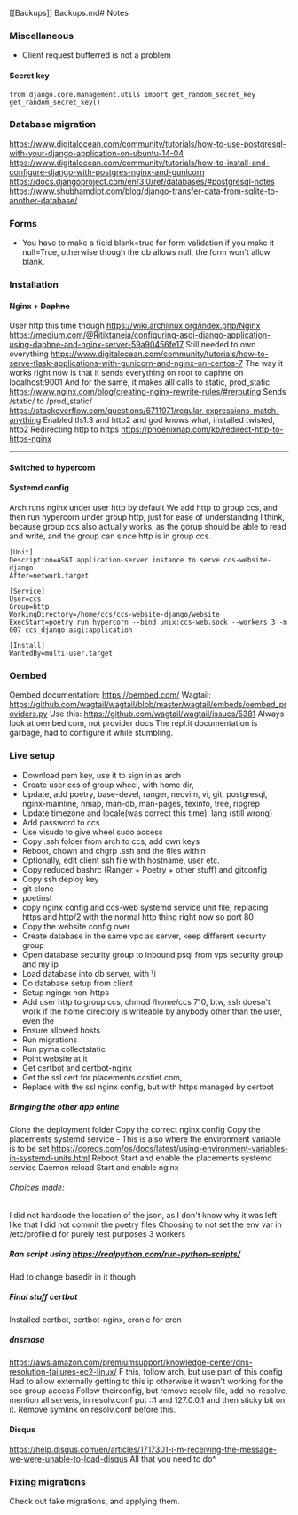 [[Backups]] Backups.md# Notes
### Miscellaneous
- Client request bufferred is not a problem
#### Secret key
```
from django.core.management.utils import get_random_secret_key 
get_random_secret_key()  
```
### Database migration 
https://www.digitalocean.com/community/tutorials/how-to-use-postgresql-with-your-django-application-on-ubuntu-14-04
https://www.digitalocean.com/community/tutorials/how-to-install-and-configure-django-with-postgres-nginx-and-gunicorn
https://docs.djangoproject.com/en/3.0/ref/databases/#postgresql-notes
https://www.shubhamdipt.com/blog/django-transfer-data-from-sqlite-to-another-database/

### Forms
- You have to make a field blank=true for form validation if you make it null=True, otherwise though the db allows null, the form won't allow blank.

### Installation
#### Nginx + ~~Daphne~~
User http this time though
https://wiki.archlinux.org/index.php/Nginx
https://medium.com/@Ritiktaneja/configuring-asgi-django-application-using-daphne-and-nginx-server-59a90456fe17
Still needed to own overything
https://www.digitalocean.com/community/tutorials/how-to-serve-flask-applications-with-gunicorn-and-nginx-on-centos-7
The way it works right now is that it sends everything on root to daphne on localhost:9001
And for the same, it makes alll calls to static, prod_static
https://www.nginx.com/blog/creating-nginx-rewrite-rules/#rerouting
Sends /static/ to /prod_static/ https://stackoverflow.com/questions/6711971/regular-expressions-match-anything
Enabled tls1.3 and http2 and god knows what, installed twisted, http2
Redirecting http to https
https://phoenixnap.com/kb/redirect-http-to-https-nginx
***
#### Switched to hypercorn

#### Systemd config
Arch runs nginx under user http by default
We add http to group ccs, and then run hypercorn under group http, just for ease of understanding I think, because group ccs also actually works, as the gorup should be able to read and write, and the group can since http is in group ccs.
```
[Unit]  
Description=ASGI application-server instance to serve ccs-website-django  
After=network.target  
  
[Service]  
User=ccs  
Group=http  
WorkingDirectory=/home/ccs/ccs-website-django/website  
ExecStart=poetry run hypercorn --bind unix:ccs-web.sock --workers 3 -m 007 ccs_django.asgi:application  
  
[Install]  
WantedBy=multi-user.target
```

### Oembed
Oembed documentation: https://oembed.com/
Wagtail: https://github.com/wagtail/wagtail/blob/master/wagtail/embeds/oembed_providers.py
Use this: https://github.com/wagtail/wagtail/issues/5381 
Always look at oembed.com, not provider docs
The repl.it documentation is garbage, had to configure it while stumbling.

### Live setup
- Download pem key, use it to sign in as arch
- Create user ccs of group wheel, with home dir,
- Update, add poetry, base-devel, ranger, neovim, vi, git, postgresql, nginx-mainline, nmap, man-db, man-pages, texinfo, tree, ripgrep
- Update timezone and locale(was correct this time), lang (still wrong)
- Add password to ccs
- Use visudo to give wheel sudo access
- Copy .ssh folder from arch to ccs, add own keys
- Reboot, chown and chgrp .ssh and the files within
- Optionally, edit client ssh file with hostname, user etc.
- Copy reduced bashrc (Ranger + Poetry + other stuff) and gitconfig
- Copy ssh deploy key
- git clone
- poetinst
- copy nginx config and ccs-web systemd service unit file, replacing https and http/2 with the normal http thing right now so port 80
- Copy the website config over
- Create database in the same vpc as server, keep different secuirty group
- Open database security group to inbound psql from vps security group and my ip
- Load database into db server, with \i
- Do database setup from client
- Setup ngingx non-https
- Add user http to group ccs, chmod /home/ccs 710, btw, ssh doesn't work if the home directory is writeable by anybody other than the user, even the 
- Ensure allowed hosts
- Run migrations
- Run pyma collectstatic
- Point website at it
- Get certbot and certbot-nginx
- Get the ssl cert for placements.ccstiet.com, 
- Replace with the ssl nginx config, but with https managed by certbot

##### Bringing the other app online
Clone the deployment folder
Copy the correct nginx config
Copy the placements systemd service - This is also where the environment variable is to be set https://coreos.com/os/docs/latest/using-environment-variables-in-systemd-units.html
Reboot
Start and enable the placements systemd service
Daemon reload
Start and enable nginx

###### Choices made:
I did not hardcode the location of the json, as I don't know why it was left like that
I did not commit the poetry files
Choosing to not set the env var in /etc/profile.d for purely test purposes
3 workers

##### Ran script using https://realpython.com/run-python-scripts/
Had to change basedir in it though

##### Final stuff certbot
Installed certbot, certbot-nginx, cronie for cron

##### dnsmasq
https://aws.amazon.com/premiumsupport/knowledge-center/dns-resolution-failures-ec2-linux/
F this, follow arch, but use part of this config
Had to allow externally getting to this ip otherwise it wasn't working
for the sec group access
Follow theirconfig, but remove resolv file, add no-resolve, mention all servers, in resolv.conf put ::1 and 127.0.0.1 and then sticky bit on it.
Remove symlink on resolv.conf before this.

#### Disqus
https://help.disqus.com/en/articles/1717301-i-m-receiving-the-message-we-were-unable-to-load-disqus
All that you need to do^

### Fixing migrations
Check out fake migrations, and applying them. 

